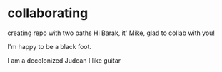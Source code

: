 # collaborating
creating repo with two paths
Hi Barak, it' Mike, glad to collab with you!

I'm happy to be a black foot.

I am a decolonized Judean
I like guitar

